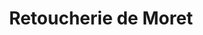 ---
title: "Retoucherie de Moret"
url: /moret-loing-et-orvanne/retoucherie-de-moret/
shop: tailleur
---